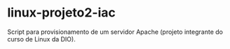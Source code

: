 # linux-projeto2-iac
Script para provisionamento de um servidor Apache (projeto integrante do curso de Linux da DIO).
